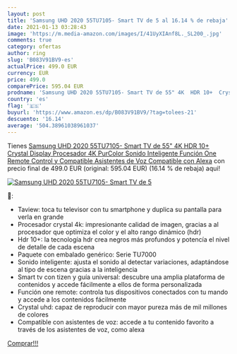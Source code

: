 ```yaml
---
layout: post
title: 'Samsung UHD 2020 55TU7105- Smart TV de 5 al 16.14 % de rebaja'
date: 2021-01-13 03:28:43
image: 'https://m.media-amazon.com/images/I/41UyXIAnf8L._SL200_.jpg'
comments: true
category: ofertas
author: ring
slug: 'B083V91BV9-es'
actualPrice: 499.0 EUR
currency: EUR
price: 499.0
comparePrice: 595.04 EUR
prodname: 'Samsung UHD 2020 55TU7105- Smart TV de 55" 4K  HDR 10+  Crystal Display  Procesador 4K  PurColor  Sonido Inteligente  Función One Remote Control y Compatible Asistentes de Voz  Compatible con Alexa'
country: 'es'
flag: '🇪🇸'
buyurl: 'https://www.amazon.es/dp/B083V91BV9/?tag=tolees-21'
descuento: '16.14'
average: '504.38961038961037'
---
```


Tienes [Samsung UHD 2020 55TU7105- Smart TV de 55" 4K  HDR 10+  Crystal Display  Procesador 4K  PurColor  Sonido Inteligente  Función One Remote Control y Compatible Asistentes de Voz  Compatible con Alexa](https://www.amazon.es/dp/B083V91BV9/?tag=tolees-21) con precio final de  499.0 EUR (original: 595.04 EUR) (16.14 %  de rebaja) aqui!

[![Samsung UHD 2020 55TU7105- Smart TV de 5](https://m.media-amazon.com/images/I/41UyXIAnf8L._SL200_.jpg)](https://www.amazon.es/dp/B083V91BV9/?tag=tolees-21)

🔎:

- Taview: toca tu televisor con tu smartphone y duplica su pantalla para verla en grande
- Procesador crystal 4k: impresionante calidad de imagen, gracias a al procesador que optimiza el color y el alto rango dinámico (hdr)
- Hdr 10+: la tecnología hdr crea negros más profundos y potencía el nivel de detalle de cada escena
- Paquete con embalado genérico: Serie TU7000
- Sonido inteligente: ajusta el sonido al detectar variaciones, adaptándose al tipo de escena gracias a la inteligencia
- Smart tv con tizen y guía universal: descubre una amplia plataforma de contenidos y accede fácilmente a ellos de forma personalizada
- Función one remote: controla tus dispositivos conectados con tu mando y accede a los contenidos fácilmente
- Crystal uhd: capaz de reproducir con mayor pureza más de mil millones de colores
- Compatible con asistentes de voz: accede a tu contenido favorito a través de los asistentes de voz, como alexa

[Comprar!!!](https://www.amazon.es/dp/B083V91BV9/?tag=tolees-21)
